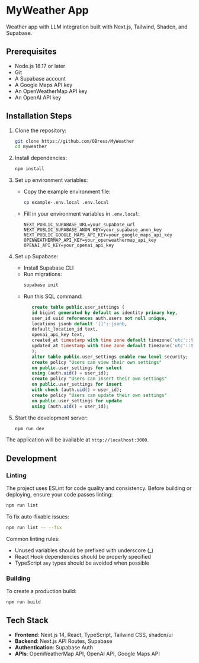 # MyWeather App

Weather app with LLM integration built with Next.js, Tailwind, Shadcn, and Supabase.

## Prerequisites

- Node.js 18.17 or later
- Git
- A Supabase account
- A Google Maps API key
- An OpenWeatherMap API key
- An OpenAI API key

## Installation Steps

1. Clone the repository:

   ```bash
   git clone https://github.com/OBress/MyWeather
   cd myweather
   ```

2. Install dependencies:

   ```bash
   npm install
   ```

3. Set up environment variables:

   - Copy the example environment file:
     ```bash
     cp example-.env.local .env.local
     ```
   - Fill in your environment variables in `.env.local`:
     ```
     NEXT_PUBLIC_SUPABASE_URL=your_supabase_url
     NEXT_PUBLIC_SUPABASE_ANON_KEY=your_supabase_anon_key
     NEXT_PUBLIC_GOOGLE_MAPS_API_KEY=your_google_maps_api_key
     OPENWEATHERMAP_API_KEY=your_openweathermap_api_key
     OPENAI_API_KEY=your_openai_api_key
     ```

4. Set up Supabase:

   - Install Supabase CLI
   - Run migrations:
     ```bash
     supabase init
     ```
   - Run this SQL command:
     ```sql
        create table public.user_settings (
        id bigint generated by default as identity primary key,
        user_id uuid references auth.users not null unique,
        locations jsonb default '[]'::jsonb,
        default_location_id text,
        openai_api_key text,
        created_at timestamp with time zone default timezone('utc'::text, now()) not null,
        updated_at timestamp with time zone default timezone('utc'::text, now()) not null
        );
        alter table public.user_settings enable row level security;
        create policy "Users can view their own settings"
        on public.user_settings for select
        using (auth.uid() = user_id);
        create policy "Users can insert their own settings"
        on public.user_settings for insert
        with check (auth.uid() = user_id);
        create policy "Users can update their own settings"
        on public.user_settings for update
        using (auth.uid() = user_id);
     ```

5. Start the development server:
   ```bash
   npm run dev
   ```

The application will be available at `http://localhost:3000`.

## Development

### Linting

The project uses ESLint for code quality and consistency. Before building or deploying, ensure your code passes linting:

```bash
npm run lint
```

To fix auto-fixable issues:

```bash
npm run lint -- --fix
```

Common linting rules:

- Unused variables should be prefixed with underscore (\_)
- React Hook dependencies should be properly specified
- TypeScript `any` types should be avoided when possible

### Building

To create a production build:

```bash
npm run build
```

## Tech Stack

- **Frontend**: Next.js 14, React, TypeScript, Tailwind CSS, shadcn/ui
- **Backend**: Next.js API Routes, Supabase
- **Authentication**: Supabase Auth
- **APIs**: OpenWeatherMap API, OpenAI API, Google Maps API
